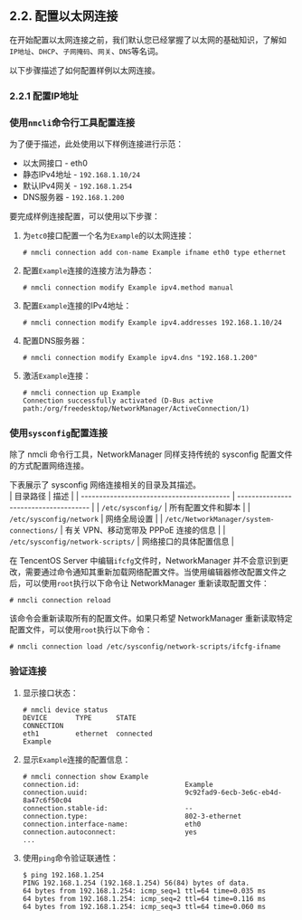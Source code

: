 ## 2.2. 配置以太网连接

在开始配置以太网连接之前，我们默认您已经掌握了以太网的基础知识，了解如`IP地址`、`DHCP`、`子网掩码`、`网关`、`DNS`等名词。

以下步骤描述了如何配置样例以太网连接。

### 2.2.1 配置IP地址

### 使用`nmcli`命令行工具配置连接

为了便于描述，此处使用以下样例连接进行示范：

- 以太网接口 - eth0
- 静态IPv4地址 - `192.168.1.10/24`
- 默认IPv4网关 - `192.168.1.254`
- DNS服务器 - `192.168.1.200`

要完成样例连接配置，可以使用以下步骤：

1. 为`etc0`接口配置一个名为`Example`的以太网连接：
   ```
   # nmcli connection add con-name Example ifname eth0 type ethernet
   ```

2. 配置`Example`连接的连接方法为静态：  
   ```
   # nmcli connection modify Example ipv4.method manual
   ```

3. 配置`Example`连接的IPv4地址：  

   ```
   # nmcli connection modify Example ipv4.addresses 192.168.1.10/24
   ```

4. 配置DNS服务器：  
   ```
   # nmcli connection modify Example ipv4.dns "192.168.1.200"
   ```

5. 激活`Example`连接：  
   ```
   # nmcli connection up Example
   Connection successfully activated (D-Bus active path:/org/freedesktop/NetworkManager/ActiveConnection/1)
   ```

### 使用`sysconfig`配置连接

除了 nmcli 命令行工具，NetworkManager 同样支持传统的 sysconfig 配置文件的方式配置网络连接。

下表展示了 sysconfig 网络连接相关的目录及其描述。  
| 目录路径                                  | 描述                                  |
| ----------------------------------------- | ------------------------------------- |
| `/etc/sysconfig/`                         | 所有配置文件和脚本                    |
| `/etc/sysconfig/network`                  | 网络全局设置                          |
| `/etc/NetworkManager/system-connections/` | 有关 VPN、移动宽带及 PPPoE 连接的信息 |
| `/etc/sysconfig/network-scripts/`         | 网络接口的具体配置信息                |

在 TencentOS Server 中编辑`ifcfg`文件时，NetworkManager 并不会意识到更改，需要通过命令通知其重新加载网络配置文件。当使用编辑器修改配置文件之后，可以使用`root`执行以下命令让 NetworkManager 重新读取配置文件：  
```
# nmcli connection reload
```

该命令会重新读取所有的配置文件。如果只希望 NetworkManager 重新读取特定配置文件，可以使用`root`执行以下命令：  

```
# nmcli connection load /etc/sysconfig/network-scripts/ifcfg-ifname
```

### 验证连接

1. 显示接口状态：  
   ```
   # nmcli device status
   DEVICE       TYPE      STATE                                  CONNECTION  
   eth1         ethernet  connected                              Example
   ```

2. 显示`Example`连接的配置信息：  
   ```
   # nmcli connection show Example
   connection.id:                          Example
   connection.uuid:                        9c92fad9-6ecb-3e6c-eb4d-8a47c6f50c04
   connection.stable-id:                   --
   connection.type:                        802-3-ethernet
   connection.interface-name:              eth0
   connection.autoconnect:                 yes
   ...
   ```

3. 使用`ping`命令验证联通性：  
   ```
   $ ping 192.168.1.254
   PING 192.168.1.254 (192.168.1.254) 56(84) bytes of data.
   64 bytes from 192.168.1.254: icmp_seq=1 ttl=64 time=0.035 ms
   64 bytes from 192.168.1.254: icmp_seq=2 ttl=64 time=0.116 ms
   64 bytes from 192.168.1.254: icmp_seq=3 ttl=64 time=0.060 ms
   ```

   

